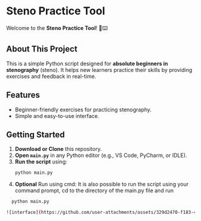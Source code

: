 # Steno Practice Tool  

Welcome to the **Steno Practice Tool**! 🎤⌨️  

## About This Project  
This is a simple Python script designed for **absolute beginners in stenography** (steno). It helps new learners practice their skills by providing exercises and feedback in real-time.  

## Features  
- Beginner-friendly exercises for practicing stenography.  
- Simple and easy-to-use interface.  

## Getting Started  
1. **Download or Clone** this repository.  
2. **Open `main.py`** in any Python editor (e.g., VS Code, PyCharm, or IDLE).    
3. **Run the script** using:  
   ```bash
   python main.py
   ```
4. **Optional** Run using cmd:
It is also possible to run the script using your command prompt, cd to the directory of the main.py file and run
 ```bash
   python main.py

![interface](https://github.com/user-attachments/assets/329d2470-f183-47ba-862e-e637d0b1a343)

